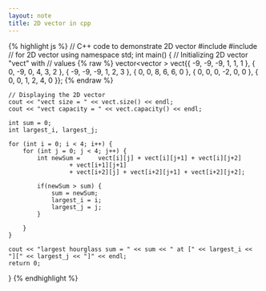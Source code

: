 ```yaml
---
layout: note
title: 2D vector in cpp 
---
```


{% highlight js %}
// C++ code to demonstrate 2D vector 
#include <iostream> 
#include <vector> // for 2D vector 
using namespace std; 
int main() 
{ 
    // Initializing 2D vector "vect" with 
    // values
{% raw %} 
    vector<vector<int> > vect{{ -9,   -9,   -9,    1,   1,  1 }, 
                              { 0,    -9,    0,    4,   3,  2 }, 
                              { -9,   -9,   -9,    1,   2,  3 },
                              { 0,     0,    8,    6,   6,  0 }, 
                              { 0,     0,    0,   -2,   0,  0 },
                              { 0,     0,    1,    2,   4,  0 }};
{% endraw %}  

    // Displaying the 2D vector
    cout << "vect size = " << vect.size() << endl; 
    cout << "vect capacity = " << vect.capacity() << endl;

    int sum = 0;
    int largest_i, largest_j;

    for (int i = 0; i < 4; i++) { 
        for (int j = 0; j < 4; j++) {
            int newSum =     vect[i][j] + vect[i][j+1] + vect[i][j+2]
                     + vect[i+1][j+1]
                     + vect[i+2][j] + vect[i+2][j+1] + vect[i+2][j+2];

            if(newSum > sum) {
                sum = newSum;
                largest_i = i;
                largest_j = j;
            }

        }
    } 
  
    cout << "largest hourglass sum = " << sum << " at [" << largest_i << "][" << largest_j << "]" << endl;
    return 0; 
} 
{% endhighlight %}
